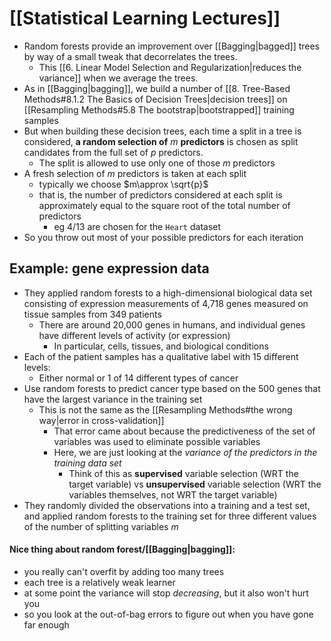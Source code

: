 # [[Statistical Learning Lectures]]

* Random forests provide an improvement over [[Bagging|bagged]] trees by way of a small tweak that decorrelates the trees.
    * This [[6. Linear Model Selection and Regularization|reduces the variance]] when we average the trees.
* As in [[Bagging|bagging]], we build a number of [[8. Tree-Based Methods#8.1.2 The Basics of Decision Trees|decision trees]] on [[Resampling Methods#5.8 The bootstrap|bootstrapped]] training samples
* But when building these decision trees, each time a split in a tree is considered, **a random selection of** $m$ **predictors** is chosen as split candidates from the full set of $p$ predictors.
	* The split is allowed to use only one of those $m$ predictors
* A fresh selection of $m$ predictors is taken at each split
	* typically we choose $m\approx \sqrt{p}$
	* that is, the number of predictors considered at each split is approximately equal to the square root of the total number of predictors
		* eg 4/13 are chosen for the `Heart` dataset
* So you throw out most of your possible predictors for each iteration
## Example: gene expression data
- They applied random forests to a high-dimensional biological data set consisting of expression measurements of 4,718 genes measured on tissue samples from 349 patients
	- There are around 20,000 genes in humans, and individual genes have different levels of activity (or expression)
		- In particular, cells, tissues, and biological conditions
- Each of the patient samples has a qualitative label with 15 different levels:
	- Either normal or 1 of 14 different types of cancer
- Use random forests to predict cancer type based on the 500 genes that have the largest variance in the training set
	- This is not the same as the [[Resampling Methods#the wrong way|error in cross-validation]]
		- That error came about because the predictiveness of the set of variables was used to eliminate possible variables
		- Here, we are just looking at the _variance of the predictors in the training data set_
			- Think of this as **supervised** variable selection (WRT the target variable) vs **unsupervised** variable selection (WRT the variables themselves, not WRT the target variable)
- They randomly divided the observations into a training and a test set, and applied random forests to the training set for three different values of the number of splitting variables $m$

#### Nice thing about random forest/[[Bagging|bagging]]:
- you really can't overfit by adding too many trees
- each tree is a relatively weak learner
- at some point the variance will stop *decreasing*, but it also won't hurt you
- so you look at the out-of-bag errors to figure out when you have gone far enough